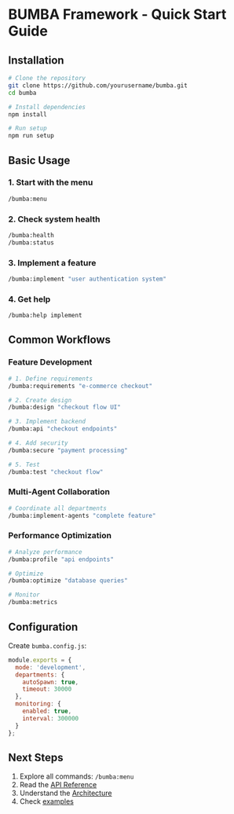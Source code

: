 # BUMBA Framework - Quick Start Guide

## Installation

```bash
# Clone the repository
git clone https://github.com/yourusername/bumba.git
cd bumba

# Install dependencies
npm install

# Run setup
npm run setup
```

## Basic Usage

### 1. Start with the menu
```bash
/bumba:menu
```

### 2. Check system health
```bash
/bumba:health
/bumba:status
```

### 3. Implement a feature
```bash
/bumba:implement "user authentication system"
```

### 4. Get help
```bash
/bumba:help implement
```

## Common Workflows

### Feature Development
```bash
# 1. Define requirements
/bumba:requirements "e-commerce checkout"

# 2. Create design
/bumba:design "checkout flow UI"

# 3. Implement backend
/bumba:api "checkout endpoints"

# 4. Add security
/bumba:secure "payment processing"

# 5. Test
/bumba:test "checkout flow"
```

### Multi-Agent Collaboration
```bash
# Coordinate all departments
/bumba:implement-agents "complete feature"
```

### Performance Optimization
```bash
# Analyze performance
/bumba:profile "api endpoints"

# Optimize
/bumba:optimize "database queries"

# Monitor
/bumba:metrics
```

## Configuration

Create `bumba.config.js`:
```javascript
module.exports = {
  mode: 'development',
  departments: {
    autoSpawn: true,
    timeout: 30000
  },
  monitoring: {
    enabled: true,
    interval: 300000
  }
};
```

## Next Steps

1. Explore all commands: `/bumba:menu`
2. Read the [API Reference](./API_REFERENCE.md)
3. Understand the [Architecture](./ARCHITECTURE.md)
4. Check [examples](../examples/)
